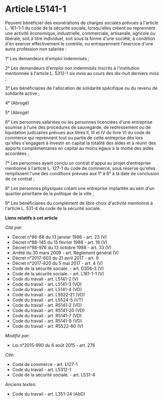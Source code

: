 # Article L5141-1

Peuvent bénéficier des exonérations de charges sociales prévues à l'article L. 161-1-1 du code de la sécurité sociale,
lorsqu'elles créent ou reprennent une activité économique, industrielle, commerciale, artisanale, agricole ou libérale, soit
à titre individuel, soit sous la forme d'une société, à condition d'en exercer effectivement le contrôle, ou entreprennent
l'exercice d'une autre profession non salariée : 

1° Les demandeurs d'emploi indemnisés ; 

2° Les demandeurs d'emploi non indemnisés inscrits à l'institution mentionnée à l'article L. 5312-1 six mois au cours des
dix-huit derniers mois ; 

3° Les bénéficiaires de l'allocation de solidarité spécifique ou du revenu de solidarité active ; 

4° (Abrogé) 

5° (Abrogé)  

6° Les personnes salariées ou les personnes licenciées d'une entreprise soumise à l'une des procédures de sauvegarde, de
redressement ou de liquidation judiciaires prévues aux titres II, III et IV du livre VI du code de commerce qui reprennent
tout ou partie de cette entreprise dès lors qu'elles s'engagent à investir en capital la totalité des aides et à réunir des
apports complémentaires en capital au moins égaux à la moitié des aides accordées ; 

7° Les personnes ayant conclu un contrat d'appui au projet d'entreprise mentionné à l'article L. 127-1 du code de commerce,
sous réserve qu'elles remplissent l'une des conditions prévues aux 1° à 6° à la date de conclusion de ce contrat ; 

8° Les personnes physiques créant une entreprise implantée au sein d'un quartier prioritaire de la politique de la ville ; 

9° Les bénéficiaires du complément de libre choix d'activité mentionné à l'article L. 531-4 du code de la sécurité sociale.

**Liens relatifs à cet article**

_Cité par_:

  - Décret n°86-68 du 13 janvier 1986 - art. 23 (V)
  - Décret n°88-145 du 15 février 1988 - art. 18 (V)
  - Décret n°88-976 du 13 octobre 1988 - art. 33 (V)
  - Arrêté du 30 mars 2009 - art. Règlement général (V)
  - Décret n°2017-603 du 21 avril 2017 - art. 9
  - Décret n°2017-820 du 5 mai 2017 - art. 4 (V)
  - Code de la sécurité sociale. - art. D356-3 (V)
  - Code de la sécurité sociale. - art. L161-1-1 (V)
  - Code du travail - art. L5141-2 (V)
  - Code du travail - art. L5141-3 (VD)
  - Code du travail - art. L5141-4 (VD)
  - Code du travail - art. L5522-21 (VD)
  - Code du travail - art. L5524-5 (VT)
  - Code du travail - art. R5141-2 (VD)
  - Code du travail - art. R5141-20 (VD)
  - Code du travail - art. R5141-7 (VD)
  - Code du travail - art. R5141-8 (VD)
  - Code du travail - art. R5522-60 (V)

_Modifié par_:

  - Loi n°2015-990 du 6 août 2015 - art. 276

_Cite_:

  - Code de commerce - art. L127-1
  - Code du travail - art. L5312-1
  - Code de la sécurité sociale. - art. L531-4

_Anciens textes_:

  - Code du travail - art. L351-24 (AbD)
